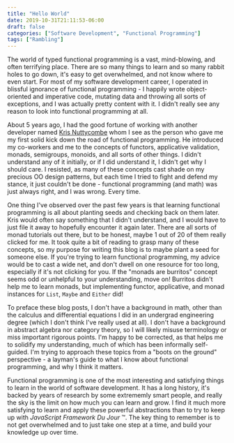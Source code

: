 ```yaml
---
title: "Hello World"
date: 2019-10-31T21:11:53-06:00
draft: false
categories: ["Software Development", "Functional Programming"]
tags: ["Rambling"]
---
```


The world of typed functional programming is a vast, mind-blowing, and often
terrifying place. There are so many things to learn and so many rabbit holes
to go down, it's easy to get overwhelmed, and not know where to even start.
For most of my software development career, I operated in blissful ignorance
of functional programming - I happily wrote object-oriented and imperative
code, mutating data and throwing all sorts of exceptions, and I was actually
pretty content with it. I didn't really see any reason to look into functional
programming at all.

About 5 years ago, I had the good fortune of working with another developer
named [Kris Nuttycombe](https://twitter.com/nuttycom) whom I see as the
person who gave me my first solid kick down the road of functional
programming. He introduced my co-workers and me to the concepts of functors,
applicative validation, monads, semigroups, monoids, and all sorts of other
things. I didn't understand any of it initially, or if I did understand it, I
didn't get why I should care. I resisted, as many of these concepts cast
shade on my precious OO design patterns, but each time I tried to fight and
defend my stance, it just couldn't be done - functional programming (and
math) was just always right, and I was wrong. Every time.

One thing I've observed over the past few years is that learning functional
programming is all about planting seeds and checking back on them later. Kris
would often say something that I didn't understand, and I would have to just
file it away to hopefully encounter it again later. There are all sorts of
monad tutorials out there, but to be honest, maybe 1 out of 20 of them really
clicked for me. It took quite a bit of reading to grasp many of these
concepts, so my purpose for writing this blog is to maybe plant a seed for
someone else. If you're trying to learn functional programming, my advice
would be to cast a wide net, and don't dwell on one resource for too long,
especially if it's not clicking for you. If the "monads are burritos" concept
seems odd or unhelpful to your understanding, move on! Burritos didn't help
me to learn monads, but implementing functor, applicative, and monad
instances for `List`, `Maybe` and `Either` did!

To preface these blog posts, I don't have a background in math, other than
the calculus and differential equations I did in an undergrad engineering
degree (which I don't think I've really used at all). I don't have a
background in abstract algebra nor category theory, so I will likely misuse
terminology or miss important rigorous points. I'm happy to be corrected, as
that helps me to solidify my understanding, much of which has been informally
self-guided. I'm trying to approach these topics from a "boots on the ground"
perspective - a layman's guide to what I know about functional programming,
and why I think it matters.

Functional programming is one of the most interesting and satisfying things
to learn in the world of software development. It has a long history, it's
backed by years of research by some extrememly smart people, and really the
sky is the limit on how much you can learn and grow. I find it much more
satisfying to learn and apply these powerful abstractions than to try to keep
up with
*JavaScript Framework Du Jour* :tm:. The key thing to remember is to not get
overwhelmed and to just take one step at a time, and build your knowledge up
over time.